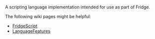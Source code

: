 A scripting language implementation intended for use as part of Fridge.

The following wiki pages might be helpful:
  * [FridgeScript](FridgeScript.md)
  * [LanguageFeatures](LanguageFeatures.md)